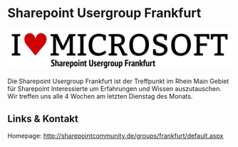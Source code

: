 # Sharepoint Usergroup Frankfurt
![Sharepoint Usergroup Frankfurt](./sharepoint.logo.png)

Die Sharepoint Usergroup Frankfurt ist der Treffpunkt im Rhein Main Gebiet für Sharepoint Interessierte
um Erfahrungen und Wissen auszutauschen. Wir treffen uns alle 4 Wochen am letzten Dienstag des Monats.


## Links &amp; Kontakt

Homepage: <http://sharepointcommunity.de/groups/frankfurt/default.aspx>










